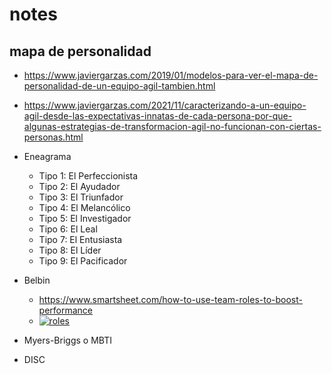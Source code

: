 # notes

## mapa de personalidad

- <https://www.javiergarzas.com/2019/01/modelos-para-ver-el-mapa-de-personalidad-de-un-equipo-agil-tambien.html>
- <https://www.javiergarzas.com/2021/11/caracterizando-a-un-equipo-agil-desde-las-expectativas-innatas-de-cada-persona-por-que-algunas-estrategias-de-transformacion-agil-no-funcionan-con-ciertas-personas.html>

- Eneagrama
  - Tipo 1: El Perfeccionista
  - Tipo 2: El Ayudador
  - Tipo 3: El Triunfador
  - Tipo 4: El Melancólico
  - Tipo 5: El Investigador
  - Tipo 6: El Leal
  - Tipo 7: El Entusiasta
  - Tipo 8: El Líder
  - Tipo 9: El Pacificador
- Belbin
  - <https://www.smartsheet.com/how-to-use-team-roles-to-boost-performance>
  - [![roles](https://www.smartsheet.com/sites/default/files/styles/1300px/public/IC-Belbins-roles-Game-of-Thrones.jpg?itok=MmJUaG1Y)](https://www.smartsheet.com/sites/default/files/styles/1300px/public/IC-Belbins-roles-Game-of-Thrones.jpg?itok=MmJUaG1Y)
- Myers-Briggs o MBTI
- DISC

